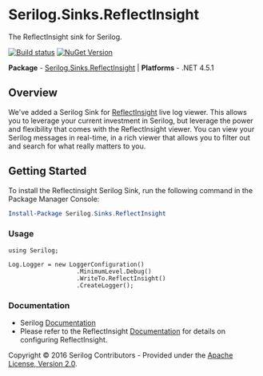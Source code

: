 # Serilog.Sinks.ReflectInsight

The ReflectInsight sink for Serilog.

[![Build status](https://ci.appveyor.com/api/projects/status/hh9gymy0n6tne46j?svg=true)](https://ci.appveyor.com/project/serilog/serilog-sinks-reflectinsight) 
[![NuGet Version](http://img.shields.io/nuget/v/Serilog.Sinks.ReflectInsight.svg?style=flat)](https://www.nuget.org/packages/Serilog.Sinks.ReflectInsight/)

**Package** - [Serilog.Sinks.ReflectInsight](http://nuget.org/packages/serilog.sinks.reflectinsight) | **Platforms** - .NET 4.5.1

## Overview ##

We've added a Serilog Sink for [ReflectInsight](http://reflectsoftware.com) live log viewer. This allows you to leverage your current investment in Serilog, but leverage the power and flexibility that comes with the ReflectInsight viewer. You can view your Serilog messages in real-time, in a rich viewer that allows you to filter out and search for what really matters to you.

## Getting Started

To install the Reflectinsight Serilog Sink, run the following command in the Package Manager Console:

```powershell
Install-Package Serilog.Sinks.ReflectInsight
```


### Usage

```csharp#
using Serilog;

Log.Logger = new LoggerConfiguration()
                   .MinimumLevel.Debug()
                   .WriteTo.ReflectInsight()				   
                   .CreateLogger();
```

### Documentation

- Serilog [Documentation](https://github.com/serilog/serilog/wiki)
- Please refer to the ReflectInsight [Documentation](https://reflectsoftware.atlassian.net/wiki/display/RI5/ReflectInsight+5+documentation) for details on configuring ReflectInsight.

Copyright &copy; 2016 Serilog Contributors - Provided under the [Apache License, Version 2.0](http://apache.org/licenses/LICENSE-2.0.html).
